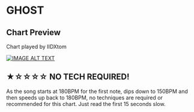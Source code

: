 # GHOST

## Chart Preview

Chart played by IIDXtom

[![IMAGE ALT TEXT](http://img.youtube.com/vi/VZc1mdL-boo/0.jpg)](https://youtu.be/VZc1mdL-boo?t=6 "beatmania IIDX 27 HEROIC VERSE GHOST SPA 正規")

## ★☆☆☆☆ NO TECH REQUIRED!

As the song starts at 180BPM for the first note, dips down to 150BPM and then speeds up back to 180BPM, no techniques are required or recommended for this chart. Just read the first 15 seconds slow.
